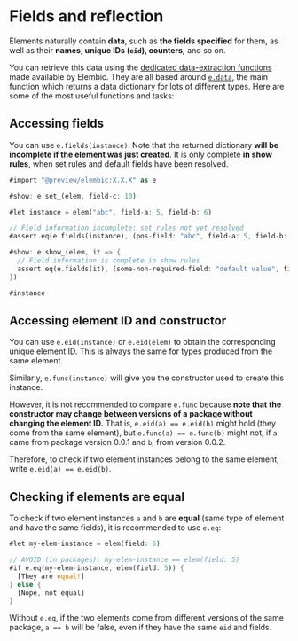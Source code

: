 # Fields and reflection

Elements naturally contain **data**, such as **the fields specified** for them, as well as their **names, unique IDs (`eid`), counters,** and so on.

You can retrieve this data using the [dedicated data-extraction functions](../../misc/reference/data.md) made available by Elembic. They are all based around [`e.data`](../../misc/reference/data.md#edata), the main function which returns a data dictionary for lots of different types. Here are some of the most useful functions and tasks:

## Accessing fields

You can use `e.fields(instance)`. Note that the returned dictionary **will be incomplete if the element was just created**. It is only complete **in show rules**, when set rules and default fields have been resolved.

```rs
#import "@preview/elembic:X.X.X" as e

#show: e.set_(elem, field-c: 10)

#let instance = elem("abc", field-a: 5, field-b: 6)

// Field information incomplete: set rules not yet resolved
#assert.eq(e.fields(instance), (pos-field: "abc", field-a: 5, field-b: 6))

#show: e.show_(elem, it => {
  // Field information is complete in show rules
  assert.eq(e.fields(it), (some-non-required-field: "default value", field-c: 10, pos-field: "abc", field-a: 5, field-b: 6))
})

#instance
```

## Accessing element ID and constructor

You can use `e.eid(instance)` or `e.eid(elem)` to obtain the corresponding unique element ID. This is always the same for types produced from the same element.

Similarly, `e.func(instance)` will give you the constructor used to create this instance.

However, it is not recommended to compare `e.func` because **note that the constructor may change between versions of a package without changing the element ID.** That is, `e.eid(a) == e.eid(b)` might hold (they come from the same element), but `e.func(a) == e.func(b)` might not, if `a` came from package version 0.0.1 and `b`, from version 0.0.2.

Therefore, to check if two element instances belong to the same element, write `e.eid(a) == e.eid(b)`.

## Checking if elements are equal

To check if two element instances `a` and `b` are **equal** (same type of element and have the same fields), it is recommended to use `e.eq`:

```rs
#let my-elem-instance = elem(field: 5)

// AVOID (in packages): my-elem-instance == elem(field: 5)
#if e.eq(my-elem-instance, elem(field: 5)) {
  [They are equal!]
} else {
  [Nope, not equal]
}
```

Without `e.eq`, if the two elements come from different versions of the same package, `a == b` will be false, even if they have the same `eid` and fields.
